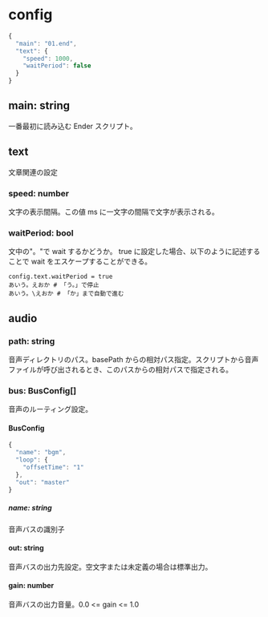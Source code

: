 # config

```js
{
  "main": "01.end",
  "text": {
    "speed": 1000,
    "waitPeriod": false
  }
}
```

## main: string

一番最初に読み込む Ender スクリプト。

## text

文章関連の設定

### speed: number

文字の表示間隔。この値 ms に一文字の間隔で文字が表示される。

### waitPeriod: bool

文中の"。"で wait するかどうか。
true に設定した場合、以下のように記述することで wait をエスケープすることができる。

```
config.text.waitPeriod = true
あいう。えおか # 「う。」で停止
あいう。\えおか # 「か」まで自動で進む
```

## audio

### path: string

音声ディレクトリのパス。basePath からの相対パス指定。スクリプトから音声ファイルが呼び出されるとき、このパスからの相対パスで指定される。

### bus: BusConfig[]

音声のルーティング設定。

#### BusConfig

```js
{
  "name": "bgm",
  "loop": {
    "offsetTime": "1"
  },
  "out": "master"
}
```

##### name: string

音声バスの識別子

#### out: string

音声バスの出力先設定。空文字または未定義の場合は標準出力。

#### gain: number

音声バスの出力音量。0.0 <= gain <= 1.0
